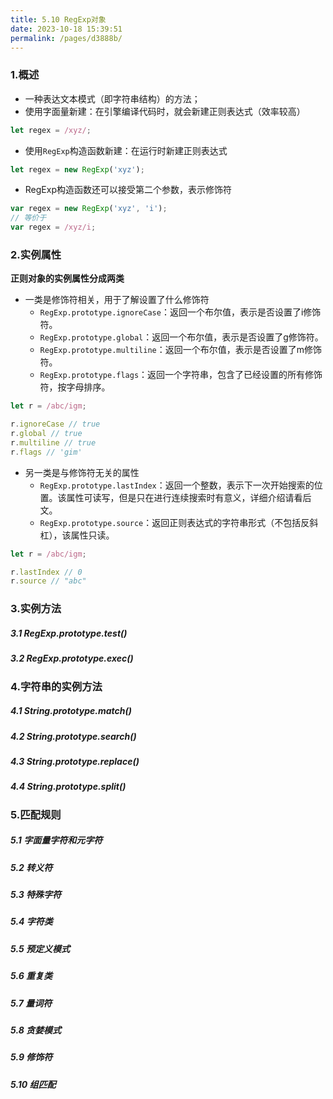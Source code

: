 ```yaml
---
title: 5.10 RegExp对象
date: 2023-10-18 15:39:51
permalink: /pages/d3888b/
---
```


### 1.概述

- 一种表达文本模式（即字符串结构）的方法；
- 使用字面量新建：在引擎编译代码时，就会新建正则表达式（效率较高）
```javascript
let regex = /xyz/;
```

- 使用`RegExp`构造函数新建：在运行时新建正则表达式
```javascript
let regex = new RegExp('xyz');
```

- RegExp构造函数还可以接受第二个参数，表示修饰符
```javascript
var regex = new RegExp('xyz', 'i');
// 等价于
var regex = /xyz/i;
```

### 2.实例属性
**正则对象的实例属性分成两类**
- 一类是修饰符相关，用于了解设置了什么修饰符
  - `RegExp.prototype.ignoreCase`：返回一个布尔值，表示是否设置了i修饰符。
  - `RegExp.prototype.global`：返回一个布尔值，表示是否设置了g修饰符。
  - `RegExp.prototype.multiline`：返回一个布尔值，表示是否设置了m修饰符。
  - `RegExp.prototype.flags`：返回一个字符串，包含了已经设置的所有修饰符，按字母排序。
```javascript
let r = /abc/igm;

r.ignoreCase // true
r.global // true
r.multiline // true
r.flags // 'gim'
```
- 另一类是与修饰符无关的属性
  - `RegExp.prototype.lastIndex`：返回一个整数，表示下一次开始搜索的位置。该属性可读写，但是只在进行连续搜索时有意义，详细介绍请看后文。
  - `RegExp.prototype.source`：返回正则表达式的字符串形式（不包括反斜杠），该属性只读。
```javascript
let r = /abc/igm;

r.lastIndex // 0
r.source // "abc"
```
### 3.实例方法

##### 3.1 RegExp.prototype.test()

##### 3.2 RegExp.prototype.exec()

### 4.字符串的实例方法

##### 4.1 String.prototype.match()

##### 4.2 String.prototype.search()

##### 4.3 String.prototype.replace()

##### 4.4 String.prototype.split()

### 5.匹配规则

##### 5.1 字面量字符和元字符

##### 5.2 转义符

##### 5.3 特殊字符

##### 5.4 字符类

##### 5.5 预定义模式

##### 5.6 重复类

##### 5.7 量词符

##### 5.8 贪婪模式

##### 5.9 修饰符

##### 5.10 组匹配